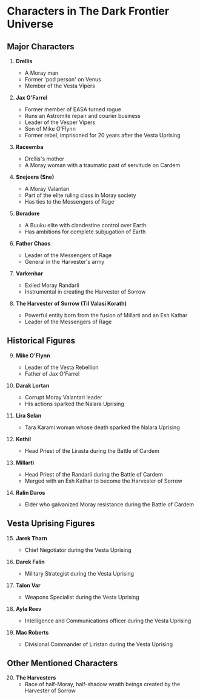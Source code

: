 
# Characters in The Dark Frontier Universe

## Major Characters

1. **Drellis**
   - A Moray man
   - Former 'pod person' on Venus
   - Member of the Vesta Vipers

2. **Jax O'Farrel**
   - Former member of EASA turned rogue
   - Runs an Astromite repair and courier business
   - Leader of the Vesper Vipers
   - Son of Mike O'Flynn
   - Former rebel, imprisoned for 20 years after the Vesta Uprising

3. **Raceemba**
   - Drellis's mother
   - A Moray woman with a traumatic past of servitude on Cardem

4. **Snejeera (Sne)**
   - A Moray Valantari
   - Part of the elite ruling class in Moray society
   - Has ties to the Messengers of Rage

5. **Boradore**
   - A Buuku elite with clandestine control over Earth
   - Has ambitions for complete subjugation of Earth

6. **Father Chaos**
   - Leader of the Messengers of Rage
   - General in the Harvester's army

7. **Varkenhar**
   - Exiled Moray Randarli
   - Instrumental in creating the Harvester of Sorrow

8. **The Harvester of Sorrow (Til Valasi Korath)**
   - Powerful entity born from the fusion of Millarti and an Esh Kathar
   - Leader of the Messengers of Rage

## Historical Figures

9. **Mike O'Flynn**
   - Leader of the Vesta Rebellion
   - Father of Jax O'Farrel

10. **Darak Lortan**
    - Corrupt Moray Valantari leader
    - His actions sparked the Nalara Uprising

11. **Lira Selan**
    - Tara Karami woman whose death sparked the Nalara Uprising

12. **Kethil**
    - Head Priest of the Lirasta during the Battle of Cardem

13. **Millarti**
    - Head Priest of the Randarli during the Battle of Cardem
    - Merged with an Esh Kathar to become the Harvester of Sorrow

14. **Ralin Daros**
    - Elder who galvanized Moray resistance during the Battle of Cardem

## Vesta Uprising Figures

15. **Jarek Tharn**
    - Chief Negotiator during the Vesta Uprising

16. **Darek Falin**
    - Military Strategist during the Vesta Uprising

17. **Talon Var**
    - Weapons Specialist during the Vesta Uprising

18. **Ayla Reev**
    - Intelligence and Communications officer during the Vesta Uprising

19. **Mac Roberts**
    - Divisional Commander of Liristan during the Vesta Uprising

## Other Mentioned Characters

20. **The Harvesters**
    - Race of half-Moray, half-shadow wraith beings created by the Harvester of Sorrow
